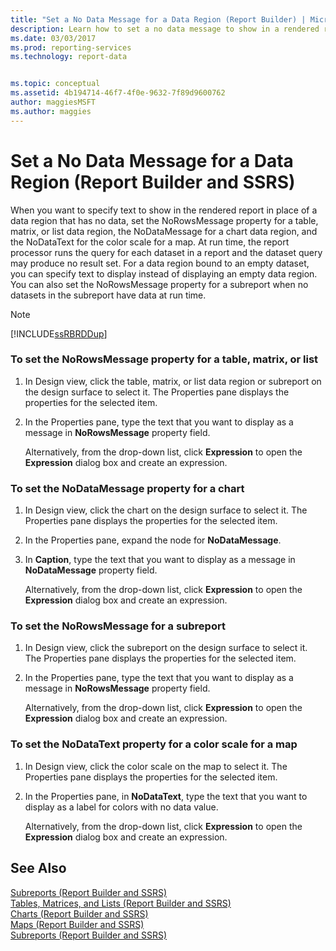 ```yaml
---
title: "Set a No Data Message for a Data Region (Report Builder) | Microsoft Docs"
description: Learn how to set a no data message to show in a rendered report in place of a data region that has no data.
ms.date: 03/03/2017
ms.prod: reporting-services
ms.technology: report-data


ms.topic: conceptual
ms.assetid: 4b194714-46f7-4f0e-9632-7f89d9600762
author: maggiesMSFT
ms.author: maggies
---
```

# Set a No Data Message for a Data Region (Report Builder and SSRS)
  When you want to specify text to show in the rendered report in place of a data region that has no data, set the NoRowsMessage property for a table, matrix, or list data region, the NoDataMessage for a chart data region, and the NoDataText for the color scale for a map. At run time, the report processor runs the query for each dataset in a report and the dataset query may produce no result set. For a data region bound to an empty dataset, you can specify text to display instead of displaying an empty data region. You can also set the NoRowsMessage property for a subreport when no datasets in the subreport have data at run time.  
  
> [!NOTE]  
>  [!INCLUDE[ssRBRDDup](../../includes/ssrbrddup-md.md)]  
  
### To set the NoRowsMessage property for a table, matrix, or list  
  
1.  In Design view, click the table, matrix, or list data region or subreport on the design surface to select it. The Properties pane displays the properties for the selected item.  
  
2.  In the Properties pane, type the text that you want to display as a message in **NoRowsMessage** property field.  
  
     Alternatively, from the drop-down list, click **Expression** to open the **Expression** dialog box and create an expression.  
  
### To set the NoDataMessage property for a chart  
  
1.  In Design view, click the chart on the design surface to select it. The Properties pane displays the properties for the selected item.  
  
2.  In the Properties pane, expand the node for **NoDataMessage**.  
  
3.  In **Caption**, type the text that you want to display as a message in **NoDataMessage** property field.  
  
     Alternatively, from the drop-down list, click **Expression** to open the **Expression** dialog box and create an expression.  
  
### To set the NoRowsMessage for a subreport  
  
1.  In Design view, click the subreport on the design surface to select it. The Properties pane displays the properties for the selected item.  
  
2.  In the Properties pane, type the text that you want to display as a message in **NoRowsMessage** property field.  
  
     Alternatively, from the drop-down list, click **Expression** to open the **Expression** dialog box and create an expression.  
  
### To set the NoDataText property for a color scale for a map  
  
1.  In Design view, click the color scale on the map to select it. The Properties pane displays the properties for the selected item.  
  
2.  In the Properties pane, in **NoDataText**, type the text that you want to display as a label for colors with no data value.  
  
     Alternatively, from the drop-down list, click **Expression** to open the **Expression** dialog box and create an expression.  
  
## See Also  
 [Subreports &#40;Report Builder and SSRS&#41;](../../reporting-services/report-design/subreports-report-builder-and-ssrs.md)   
 [Tables, Matrices, and Lists &#40;Report Builder and SSRS&#41;](../../reporting-services/report-design/tables-matrices-and-lists-report-builder-and-ssrs.md)   
 [Charts &#40;Report Builder and SSRS&#41;](../../reporting-services/report-design/charts-report-builder-and-ssrs.md)   
 [Maps &#40;Report Builder and SSRS&#41;](../../reporting-services/report-design/maps-report-builder-and-ssrs.md)   
 [Subreports &#40;Report Builder and SSRS&#41;](../../reporting-services/report-design/subreports-report-builder-and-ssrs.md)  
  
  
